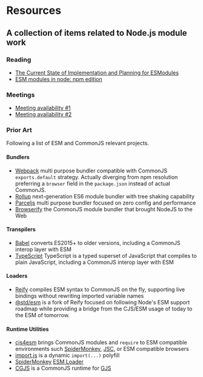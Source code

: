 # Resources

## A collection of items related to Node.js module work

### Reading
* [The Current State of Implementation and Planning for ESModules](https://medium.com/the-node-js-collection/the-current-state-of-implementation-and-planning-for-esmodules-a4ecb2aac07a)
* [ESM modules in node: npm edition](https://gist.github.com/ceejbot/b49f8789b2ab6b09548ccb72813a1054)

### Meetings
* [Meeting availability #1](https://doodle.com/poll/cqavkzwxtxzccs4z)
* [Meeting availability #2](https://doodle.com/poll/vdb8cgz48q3zzt2t)

### Prior Art

Following a list of ESM and CommonJS relevant projects.

#### Bundlers
  * [Webpack](https://webpack.js.org) multi purpose bundler compatible with CommonJS `exports.default` strategy. Actually diverging from npm resolution preferring a `browser` field in the `package.json` instead of actual CommonJS.
  * [Rollup](https://rollupjs.org) next-generation ES6 module bundler with tree shaking capability
  * [Parceljs](https://parceljs.org/) multi purpose bundler focused on zero config and performance
  * [Browserify](http://browserify.org) the CommonJS module bundler that brought NodeJS to the Web

#### Transpilers
  * [Babel](http://babeljs.io) converts ES2015+ to older versions, including a CommonJS interop layer with ESM
  * [TypeScript](https://www.typescriptlang.org) TypeScript is a typed superset of JavaScript that compiles to plain JavaScript, including a CommonJS interop layer with ESM

#### Loaders
  * [Reify](https://www.npmjs.com/package/reify) compiles ESM syntax to CommonJS on the fly, supporting live bindings without rewriting imported variable names
  * [@std/esm](https://github.com/standard-things/esm) is a fork of Reify focused on following Node's ESM support roadmap while providing a bridge from the CJS/ESM usage of today to the ESM of tomorrow.

#### Runtime Utilities
  * [cjs4esm](https://github.com/WebReflection/cjs4esm#cjs4esm--) brings CommonJS modules and `require` to ESM compatible environments such [SpiderMonkey](https://developer.mozilla.org/en-US/docs/Mozilla/Projects/SpiderMonkey), [JSC](https://trac.webkit.org/wiki/JavaScriptCore), or ESM compatible browsers
  * [import.js](https://github.com/WebReflection/import.js#importjs) is a dynamic `import(...)` polyfill
  * [SpiderMonkey](https://developer.mozilla.org/en-US/docs/Mozilla/Projects/SpiderMonkey) [ESM Loader](https://searchfox.org/mozilla-central/source/js/src/shell/ModuleLoader.js)
  * [CGJS](https://github.com/cgjs/cgjs#cgjs-) is a CommonJS runtime for [GJS](https://wiki.gnome.org/Projects/Gjs)
